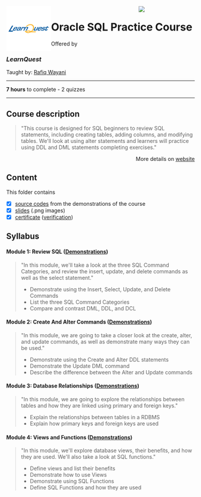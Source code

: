 <a href="https://www.coursera.org/learn/oracle-sql-practice">
  <img src="/img/Oracle_SQL_logo.avif" width="150" align="right">
</a>

<img src="/img/LearnQuest_logo.png" width="120" align="left">

# Oracle SQL Practice Course

Offered by 
### *LearnQuest*

Taught by: [Rafiq Wayani](https://www.coursera.org/instructor/~76307871)

---

**7 hours** to complete - 2 quizzes

---

## Course description

>"This course is designed for SQL beginners to review SQL statements, including creating tables, adding columns, and modifying tables. We'll look at using alter statements and learners will practice using DDL and DML statements completing exercises."

<p align="right">More details on <a href="https://www.coursera.org/learn/oracle-sql-practice">website</a></p>

## Content
This folder contains 
- [x] [source codes](./Demonstrations) from the demonstrations of the course
- [x] [slides](./Slides) (.png images)
- [x] [certificate](./Coursera_Certificate_Oracle_SQL_Proficiency.pdf) ([verification](https://coursera.org/verify/KQ2B83H8PFGV))

## Syllabus

#### Module 1: Review SQL ([Demonstrations](./Demonstrations/module1.sql))

>"In this module, we'll take a look at the three SQL Command Categories, and review the insert, update, and delete commands as well as the select statement."
>- Demonstrate using the Insert, Select, Update, and Delete Commands
>- List the three SQL Command Categories
>- Compare and contrast DML, DDL, and DCL

#### Module 2: Create And Alter Commands ([Demonstrations](./Demonstrations/module2.sql))

>"In this module, we are going to take a closer look at the create, alter, and update commands, as well as demonstrate many ways they can be used."
>- Demonstrate using the Create and Alter DDL statements
>- Demonstrate the Update DML command
>- Describe the difference between the Alter and Update commands

#### Module 3: Database Relationships ([Demonstrations](./Demonstrations/module3.sql))

>"In this module, we are going to explore the relationships between tables and how they are linked using primary and foreign keys."
>- Explain the relationships between tables in a RDBMS
>- Explain how primary keys and foreign keys are used

#### Module 4: Views and Functions ([Demonstrations](./Demonstrations/module4.sql))

>"In this module, we'll explore database views, their benefits, and how they are used. We'll also take a look at SQL functions."
>- Define views and list their benefits
>- Demonstrate how to use Views
>- Demonstrate using SQL Functions
>- Define SQL Functions and how they are used
